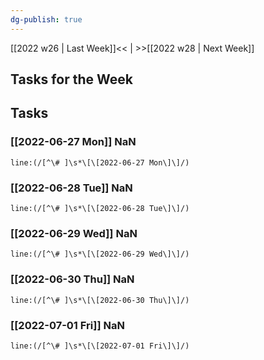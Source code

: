 ```yaml
---
dg-publish: true
---
```

[[2022 w26 | Last Week]]<< | >>[[2022 w28 | Next Week]]
## Tasks for the Week

## Tasks
### [[2022-06-27 Mon]] NaN
```query
line:(/[^\# ]\s*\[\[2022-06-27 Mon\]\]/)
```
### [[2022-06-28 Tue]] NaN
```query
line:(/[^\# ]\s*\[\[2022-06-28 Tue\]\]/)
```
### [[2022-06-29 Wed]] NaN
```query
line:(/[^\# ]\s*\[\[2022-06-29 Wed\]\]/)
```
### [[2022-06-30 Thu]] NaN
```query
line:(/[^\# ]\s*\[\[2022-06-30 Thu\]\]/)
```
### [[2022-07-01 Fri]] NaN
```query
line:(/[^\# ]\s*\[\[2022-07-01 Fri\]\]/)
```